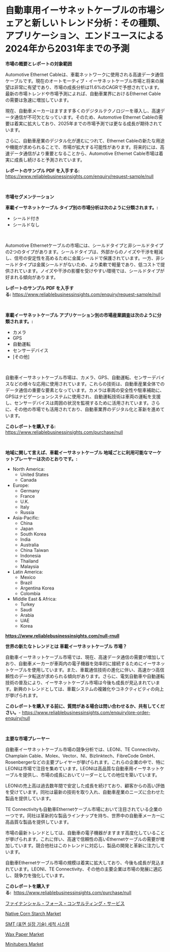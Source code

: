 <p><h1>自動車用イーサネットケーブルの市場シェアと新しいトレンド分析：その種類、アプリケーション、エンドユースによる2024年から2031年までの予測</h1></p><p><strong>市場の概要とレポートの対象範囲</strong></p>
<p><p>Automotive Ethernet Cableは、車載ネットワークに使用される高速データ通信ケーブルです。現在のオートモーティブ・イーサネットケーブル市場と将来の展望は非常に有望であり、市場の成長分析は11.6%のCAGRで予想されています。最新の市場トレンドや市場予測によれば、自動車業界におけるEthernet Cableの需要は急速に増加しています。</p><p>現在、自動車メーカーはますます多くのデジタルテクノロジーを導入し、高速データ通信が不可欠となっています。そのため、Automotive Ethernet Cableの需要は着実に拡大しており、2025年までの市場予測では更なる成長が期待されています。</p><p>さらに、自動車産業のデジタル化が進むにつれて、Ethernet Cableの新たな用途や機能が求められることで、市場が拡大する可能性があります。将来的には、高速データ通信がより重要となることから、Automotive Ethernet Cable市場は着実に成長し続けると予測されています。</p></p>
<p><strong>レポートのサンプル PDF を入手する:</strong> <a href="https://www.reliablebusinessinsights.com/enquiry/request-sample/null">https://www.reliablebusinessinsights.com/enquiry/request-sample/null</a></p>
<p>&nbsp;</p>
<p><strong>市場セグメンテーション</strong></p>
<p><strong>車載イーサネットケーブル タイプ別の市場分析は次のように分類されます。:</strong></p>
<p><ul><li>シールド付き</li><li>シールドなし</li></ul></p>
<p>&nbsp;</p>
<p><p>Automotive Ethernetケーブルの市場には、シールドタイプと非シールドタイプの2つのタイプがあります。シールドタイプは、外部からのノイズや干渉を軽減し、信号の安定性を高めるために金属シールドで保護されています。一方、非シールドタイプは金属シールドがないため、より柔軟で軽量であり、低コストで提供されています。ノイズや干渉の影響を受けやすい環境では、シールドタイプが好まれる傾向があります。</p></p>
<p><strong>レポートのサンプル PDF を入手する:</strong>&nbsp;<a href="https://www.reliablebusinessinsights.com/enquiry/request-sample/null">https://www.reliablebusinessinsights.com/enquiry/request-sample/null</a></p>
<p>&nbsp;</p>
<p><strong> 車載イーサネットケーブル アプリケーション別の市場産業調査は次のように分類されます。:</strong></p>
<p><ul><li>カメラ</li><li>GPS</li><li>自動運転</li><li>センサーデバイス</li><li>[その他]</li></ul></p>
<p>&nbsp;</p>
<p><p>自動車イーサネットケーブル市場は、カメラ、GPS、自動運転、センサーデバイスなどの様々な応用に使用されています。これらの技術は、自動車産業全体でのデータ通信の重要な要素となっています。カメラは車両の安全性や駐車補助に、GPSはナビゲーションシステムに使用され、自動運転技術は車両の運転を支援し、センサーデバイスは周囲の状況を監視するために活用されています。さらに、その他の市場でも活用されており、自動車業界のデジタル化と革新を進めています。</p></p>
<p><strong>このレポートを購入する:</strong>&nbsp; <a href="https://www.reliablebusinessinsights.com/purchase/null">https://www.reliablebusinessinsights.com/purchase/null</a></p>
<p>&nbsp;</p>
<p><strong>地域に関して言えば、車載イーサネットケーブル 地域ごとに利用可能なマーケットプレーヤーは次のとおりです。:</strong></p>
<p><ul>
    <li>
        North America:
        <ul>
            <li>United States</li>
            <li>Canada</li>
        </ul>
    </li>
    <li>
        Europe:
        <ul>
            <li>Germany</li>
            <li>France</li>
            <li>U.K.</li>
            <li>Italy</li>
            <li>Russia</li>
        </ul>
    </li>
    <li>
        Asia-Pacific:
        <ul>
            <li>China</li>
            <li>Japan</li>
            <li>South Korea</li>
            <li>India</li>
            <li>Australia</li>
            <li>China Taiwan</li>
            <li>Indonesia</li>
            <li>Thailand</li>
            <li>Malaysia</li>
        </ul>
    </li>
    <li>
        Latin America:
        <ul>
            <li>Mexico</li>
            <li>Brazil</li>
            <li>Argentina Korea</li>
            <li>Colombia</li>
        </ul>
    </li>
    <li>
        Middle East & Africa:
        <ul>
            <li>Turkey</li>
            <li>Saudi</li>
            <li>Arabia</li>
            <li>UAE</li>
            <li>Korea</li>
        </ul>
    </li>
    </ul></p>
<p><strong><a href="https://www.reliablebusinessinsights.com/null-rnull">https://www.reliablebusinessinsights.com/null-rnull</a></strong>&nbsp;</p>
<p><strong>世界の新たなトレンドとは 車載イーサネットケーブル 市場？</strong></p>
<p><p>自動車イーサネットケーブル市場では、現在、高速データ通信の需要が増加しており、自動車メーカーが車両内の電子機器を効率的に接続するためにイーサネットケーブルを使用しています。また、車載通信技術の進化に伴い、高速かつ高信頼性のデータ転送が求められる傾向があります。さらに、電気自動車や自動運転技術の普及により、イーサネットケーブル市場は今後も成長が見込まれています。新興のトレンドとしては、車載システムの複雑化やコネクティビティの向上が挙げられます。</p></p>
<p><strong>このレポートを購入する前に、質問がある場合は問い合わせるか、共有してください。</strong>- <a href="https://www.reliablebusinessinsights.com/enquiry/pre-order-enquiry/null">https://www.reliablebusinessinsights.com/enquiry/pre-order-enquiry/null</a></p>
<p>&nbsp;</p>
<p><strong>主要な市場プレーヤー</strong></p>
<p><p>自動車イーサネットケーブル市場の競争分析では、LEONI、TE Connectivity、Champlain Cable、Molex、Vector、NI、Bizlinktech、FibreCode GmbH、Rosenbergerなどの主要プレイヤーが挙げられます。これらの企業の中で、特にLEONIは市場で注目を集めています。LEONIは高品質な自動車用イーサネットケーブルを提供し、市場の成長においてリーダーとしての地位を築いています。</p><p>LEONIの売上高は過去数年間で安定した成長を続けており、顧客からの高い評価を受けています。同社は最新の技術を取り入れ、自動車産業のニーズに合わせた製品を提供しています。</p><p>TE Connectivityも自動車Ethernetケーブル市場において注目されている企業の一つです。同社は革新的な製品ラインナップを持ち、世界中の自動車メーカーに高品質な製品を提供しています。</p><p>市場の最新トレンドとしては、自動車の電子機器がますます高度化していることが挙げられます。これに伴い、高速で信頼性の高いEthernetケーブルの需要が増加しています。競合他社はこのトレンドに対応し、製品の開発と革新に注力しています。</p><p>自動車Ethernetケーブル市場の規模は着実に拡大しており、今後も成長が見込まれています。LEONI、TE Connectivity、その他の主要企業は市場の発展に適応し、競争力を強化しています。</p></p>
<p><strong>このレポートを購入する:</strong>&nbsp;&nbsp;<a href="https://www.reliablebusinessinsights.com/purchase/null">https://www.reliablebusinessinsights.com/purchase/null</a></p>
<p><p><a href="https://medium.com/@bonniehoppe1/%E3%83%95%E3%82%A1%E3%82%A4%E3%83%8A%E3%83%B3%E3%82%B7%E3%83%A3%E3%83%AB%E3%83%95%E3%82%A9%E3%83%BC%E3%82%B9%E3%82%B3%E3%83%B3%E3%82%B5%E3%83%AB%E3%83%86%E3%82%A3%E3%83%B3%E3%82%B0%E3%82%B5%E3%83%BC%E3%83%93%E3%82%B9%E5%B8%82%E5%A0%B4%E3%83%A1%E3%83%88%E3%83%AA%E3%82%AF%E3%82%B9%E3%81%AE%E8%A7%A3%E8%AA%AD-%E5%B8%82%E5%A0%B4%E3%82%B7%E3%82%A7%E3%82%A2-%E3%83%88%E3%83%AC%E3%83%B3%E3%83%89-%E6%88%90%E9%95%B7%E3%83%91%E3%82%BF%E3%83%BC%E3%83%B3-21e193609b9f">ファイナンシャル・フォース・コンサルティング・サービス</a></p><p><a href="https://issuu.com/reportprime-2/docs/native-corn-starch-market-size-2030.pptx">Native Corn Starch Market</a></p><p><a href="https://github.com/rifqimuhammad018/Market-Research-Report-List-1/blob/main/3932162111672.md">SMT (표면 실장 기술) 세척 시스템</a></p><p><a href="https://github.com/ChiragRp1/Market-Research-Report-List-4/blob/main/wax-paper-market.md">Wax Paper Market</a></p><p><a href="https://issuu.com/reportprime-2/docs/minitubers-market-size-2030.pptx">Minitubers Market</a></p></p>